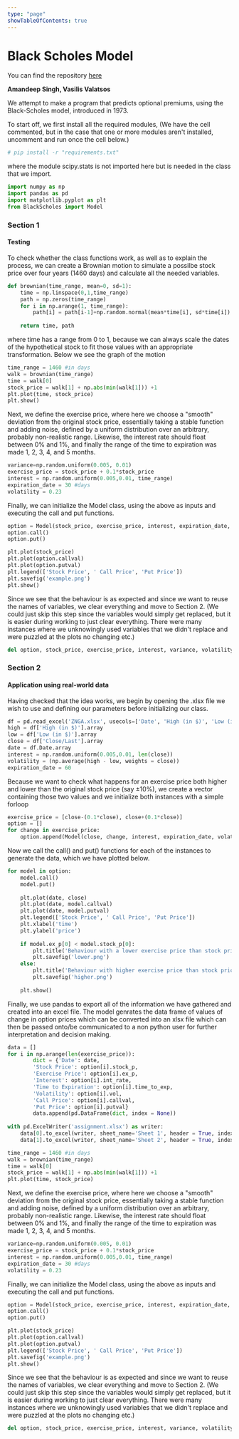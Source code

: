 ```yaml
---
type: "page"
showTableOfContents: true
---
```


# Black Scholes Model


You can find the repository [here](https://github.com/baledick/Black-Scholes-Model)

**Amandeep Singh, Vasilis Valatsos**

We attempt to make a program that predicts optional premiums, using the Black-Scholes model, introduced in 1973.

To start off, we first install all the required modules, (We have the cell commented, but in the case that one or more modules aren't installed, uncomment and run once the cell below.)


```python
# pip install -r "requirements.txt"
```

where the module scipy.stats is not imported here but is needed in the class that we import.


```python
import numpy as np
import pandas as pd
import matplotlib.pyplot as plt
from BlackScholes import Model
```

### Section 1

#### Testing

To check whether the class functions work, as well as to explain the process, we can create a Brownian motion to simulate a possilbe stock price over four years (1460 days) and calculate all the needed variables.


```python
def brownian(time_range, mean=0, sd=1):
    time = np.linspace(0,1,time_range)
    path = np.zeros(time_range)
    for i in np.arange(1, time_range):
        path[i] = path[i-1]+np.random.normal(mean*time[i], sd*time[i])
    
    return time, path
```

where time has a range from 0 to 1, because we can always scale the dates of the hypothetical stock to fit those values with an appropriate transformation. Below we see the graph of the motion


```python
time_range = 1460 #in days
walk = brownian(time_range)
time = walk[0]
stock_price = walk[1] + np.abs(min(walk[1])) +1
plt.plot(time, stock_price)
plt.show()
```


Next, we define the exercise price, where here we choose a "smooth" deviation from the original stock price, essentially taking a stable function and adding noise, defined by a uniform distribution over an arbitrary, probably non-realistic range. Likewise, the interest rate should float between 0% and 1%, and finally the range of the time to expiration was made 1, 2, 3, 4, and 5 months.


```python
variance=np.random.uniform(0.005, 0.01)
exercise_price = stock_price + 0.1*stock_price
interest = np.random.uniform(0.005,0.01, time_range)
expiration_date = 30 #days
volatility = 0.23
```

Finally, we can initialize the Model class, using the above as inputs and executing the call and put functions.


```python
option = Model(stock_price, exercise_price, interest, expiration_date, volatility)
option.call()
option.put()
```


```python
plt.plot(stock_price)
plt.plot(option.callval)
plt.plot(option.putval)
plt.legend(['Stock Price', ' Call Price', 'Put Price'])
plt.savefig('example.png')
plt.show()
```



Since we see that the behaviour is as expected and since we want to reuse the names of variables, we clear everything and move to Section 2. (We could just skip this step since the variables would simply get replaced, but it is easier during working to just clear everything. There were many instances where we unknowingly used variables that we didn't replace and were puzzled at the plots no changing etc.)


```python
del option, stock_price, exercise_price, interest, variance, volatility, walk, time_range, time, expiration_date
```

### Section 2

#### Application using real-world data

Having checked that the idea works, we begin by opening the .xlsx file we wish to use and defining our parameters before initializing our class.


```python
df = pd.read_excel('ZNGA.xlsx', usecols=['Date', 'High (in $)', 'Low (in $)', 'Close/Last', 'Difference of High and Low'])
high = df['High (in $)'].array
low = df['Low (in $)'].array
close = df['Close/Last'].array
date = df.Date.array
interest = np.random.uniform(0.005,0.01, len(close))
volatility = (np.average(high - low, weights = close))
expiration_date = 60
```

Because we want to check what happens for an exercise price both higher and lower than the original stock price (say ±10%), we create a vector containing those two values and we initialize both instances with a simple forloop


```python
exercise_price = [close-(0.1*close), close+(0.1*close)]
option = []
for change in exercise_price:
    option.append(Model(close, change, interest, expiration_date, volatility))
```

Now we call the call() and put() functions for each of the instances to generate the data, which we have plotted below.


```python
for model in option:
    model.call()
    model.put()
    
    plt.plot(date, close)
    plt.plot(date, model.callval)
    plt.plot(date, model.putval)
    plt.legend(['Stock Price', ' Call Price', 'Put Price'])
    plt.xlabel('time')
    plt.ylabel('price')
    
    if model.ex_p[0] < model.stock_p[0]:
        plt.title('Behaviour with a lower exercise price than stock price')
        plt.savefig('lower.png')
    else:
        plt.title('Behaviour with higher exercise price than stock price')
        plt.savefig('higher.png')
    
    plt.show()
```


Finally, we use pandas to export all of the information we have gathered and created into an excel file. The model genrates the data frame of values of change in option prices which can be converted into an xlsx file which can then be
passed onto/be communicated to a non python user for further interpretation and decision making.


```python
data = []
for i in np.arange(len(exercise_price)):
        dict = {'Date': date,
        'Stock Price': option[i].stock_p,
        'Exercise Price': option[i].ex_p,
        'Interest': option[i].int_rate,
        'Time to Expiration': option[i].time_to_exp,
        'Volatility': option[i].vol,
        'Call Price': option[i].callval,
        'Put Price': option[i].putval}
        data.append(pd.DataFrame(dict, index = None))
        
with pd.ExcelWriter('assignment.xlsx') as writer:  
    data[0].to_excel(writer, sheet_name='Sheet 1', header = True, index = False)
    data[1].to_excel(writer, sheet_name='Sheet 2', header = True, index = False)
```

```python
time_range = 1460 #in days
walk = brownian(time_range)
time = walk[0]
stock_price = walk[1] + np.abs(min(walk[1])) +1
plt.plot(time, stock_price)
```



Next, we define the exercise price, where here we choose a "smooth" deviation from the original stock price, essentially taking a stable function and adding noise, defined by a uniform distribution over an arbitrary, probably non-realistic range. Likewise, the interest rate should float between 0% and 1%, and finally the range of the time to expiration was made 1, 2, 3, 4, and 5 months.


```python
variance=np.random.uniform(0.005, 0.01)
exercise_price = stock_price + 0.1*stock_price
interest = np.random.uniform(0.005,0.01, time_range)
expiration_date = 30 #days
volatility = 0.23
```

Finally, we can initialize the Model class, using the above as inputs and executing the call and put functions.


```python
option = Model(stock_price, exercise_price, interest, expiration_date, volatility)
option.call()
option.put()
```


```python
plt.plot(stock_price)
plt.plot(option.callval)
plt.plot(option.putval)
plt.legend(['Stock Price', ' Call Price', 'Put Price'])
plt.savefig('example.png')
plt.show()
```


Since we see that the behaviour is as expected and since we want to reuse the names of variables, we clear everything and move to Section 2. (We could just skip this step since the variables would simply get replaced, but it is easier during working to just clear everything. There were many instances where we unknowingly used variables that we didn't replace and were puzzled at the plots no changing etc.)


```python
del option, stock_price, exercise_price, interest, variance, volatility, walk, time_range, time, expiration_date
```
